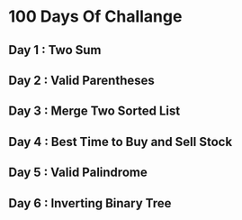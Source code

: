 # 100 Days Of Challange 

## Day 1 : Two Sum
## Day 2 : Valid Parentheses
## Day 3 : Merge Two Sorted List
## Day 4 : Best Time to Buy and Sell Stock
## Day 5 : Valid Palindrome
## Day 6 : Inverting Binary Tree